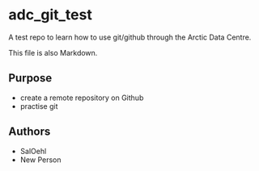 # adc_git_test
A test repo to learn how to use git/github through the Arctic Data Centre.

This file is also Markdown.

## Purpose

- create a remote repository on Github
- practise git

## Authors

- SalOehl
- New Person